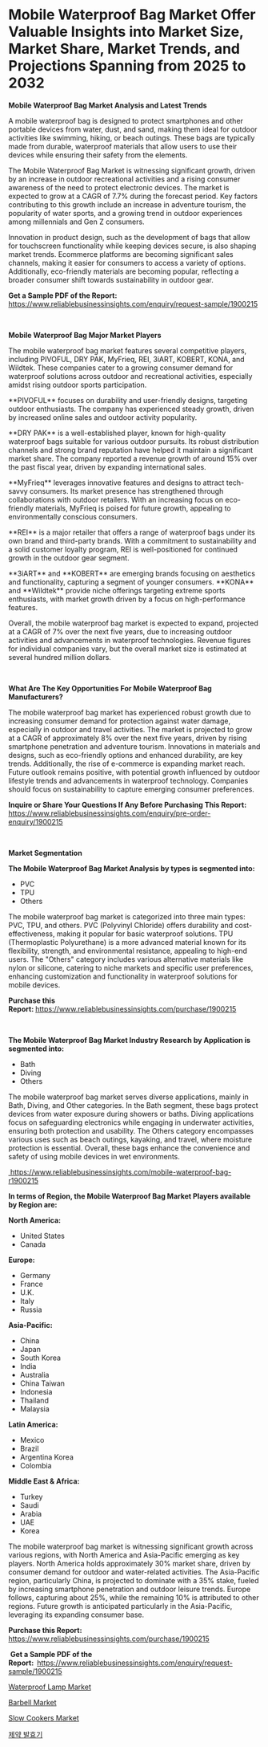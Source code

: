 <p><h1>Mobile Waterproof Bag Market Offer Valuable Insights into Market Size, Market Share, Market Trends, and Projections Spanning from 2025 to 2032</h1></p><p><strong>Mobile Waterproof Bag Market Analysis and Latest Trends</strong></p>
<p><p>A mobile waterproof bag is designed to protect smartphones and other portable devices from water, dust, and sand, making them ideal for outdoor activities like swimming, hiking, or beach outings. These bags are typically made from durable, waterproof materials that allow users to use their devices while ensuring their safety from the elements.</p><p>The Mobile Waterproof Bag Market is witnessing significant growth, driven by an increase in outdoor recreational activities and a rising consumer awareness of the need to protect electronic devices. The market is expected to grow at a CAGR of 7.7% during the forecast period. Key factors contributing to this growth include an increase in adventure tourism, the popularity of water sports, and a growing trend in outdoor experiences among millennials and Gen Z consumers.</p><p>Innovation in product design, such as the development of bags that allow for touchscreen functionality while keeping devices secure, is also shaping market trends. Ecommerce platforms are becoming significant sales channels, making it easier for consumers to access a variety of options. Additionally, eco-friendly materials are becoming popular, reflecting a broader consumer shift towards sustainability in outdoor gear.</p></p>
<p><strong>Get a Sample PDF of the Report:&nbsp;</strong> <a href="https://www.reliablebusinessinsights.com/enquiry/request-sample/1900215?utm_campaign=39&utm_medium=2&utm_source=Github&utm_content=ia&utm_term=09022025&utm_id=mobile-waterproof-bag">https://www.reliablebusinessinsights.com/enquiry/request-sample/1900215</a></p>
<p>&nbsp;</p>
<p><strong>Mobile Waterproof Bag Major Market Players</strong></p>
<p><p>The mobile waterproof bag market features several competitive players, including PIVOFUL, DRY PAK, MyFrieq, REI, 3iART, KOBERT, KONA, and Wildtek. These companies cater to a growing consumer demand for waterproof solutions across outdoor and recreational activities, especially amidst rising outdoor sports participation.</p><p>**PIVOFUL** focuses on durability and user-friendly designs, targeting outdoor enthusiasts. The company has experienced steady growth, driven by increased online sales and outdoor activity popularity.</p><p>**DRY PAK** is a well-established player, known for high-quality waterproof bags suitable for various outdoor pursuits. Its robust distribution channels and strong brand reputation have helped it maintain a significant market share. The company reported a revenue growth of around 15% over the past fiscal year, driven by expanding international sales.</p><p>**MyFrieq** leverages innovative features and designs to attract tech-savvy consumers. Its market presence has strengthened through collaborations with outdoor retailers. With an increasing focus on eco-friendly materials, MyFrieq is poised for future growth, appealing to environmentally conscious consumers.</p><p>**REI** is a major retailer that offers a range of waterproof bags under its own brand and third-party brands. With a commitment to sustainability and a solid customer loyalty program, REI is well-positioned for continued growth in the outdoor gear segment.</p><p>**3iART** and **KOBERT** are emerging brands focusing on aesthetics and functionality, capturing a segment of younger consumers. **KONA** and **Wildtek** provide niche offerings targeting extreme sports enthusiasts, with market growth driven by a focus on high-performance features.</p><p>Overall, the mobile waterproof bag market is expected to expand, projected at a CAGR of 7% over the next five years, due to increasing outdoor activities and advancements in waterproof technologies. Revenue figures for individual companies vary, but the overall market size is estimated at several hundred million dollars.</p></p>
<p>&nbsp;</p>
<p><strong>What Are The Key Opportunities For Mobile Waterproof Bag Manufacturers?</strong></p>
<p><p>The mobile waterproof bag market has experienced robust growth due to increasing consumer demand for protection against water damage, especially in outdoor and travel activities. The market is projected to grow at a CAGR of approximately 8% over the next five years, driven by rising smartphone penetration and adventure tourism. Innovations in materials and designs, such as eco-friendly options and enhanced durability, are key trends. Additionally, the rise of e-commerce is expanding market reach. Future outlook remains positive, with potential growth influenced by outdoor lifestyle trends and advancements in waterproof technology. Companies should focus on sustainability to capture emerging consumer preferences.</p></p>
<p><strong>Inquire or Share Your Questions If Any Before Purchasing This Report:</strong> <a href="https://www.reliablebusinessinsights.com/enquiry/pre-order-enquiry/1900215?utm_campaign=39&utm_medium=2&utm_source=Github&utm_content=ia&utm_term=09022025&utm_id=mobile-waterproof-bag">https://www.reliablebusinessinsights.com/enquiry/pre-order-enquiry/1900215</a></p>
<p>&nbsp;</p>
<p><strong>Market Segmentation</strong></p>
<p><strong>The Mobile Waterproof Bag Market Analysis by types is segmented into:</strong></p>
<p><ul><li>PVC</li><li>TPU</li><li>Others</li></ul></p>
<p><p>The mobile waterproof bag market is categorized into three main types: PVC, TPU, and others. PVC (Polyvinyl Chloride) offers durability and cost-effectiveness, making it popular for basic waterproof solutions. TPU (Thermoplastic Polyurethane) is a more advanced material known for its flexibility, strength, and environmental resistance, appealing to high-end users. The "Others" category includes various alternative materials like nylon or silicone, catering to niche markets and specific user preferences, enhancing customization and functionality in waterproof solutions for mobile devices.</p></p>
<p><strong>Purchase this Report:&nbsp;</strong><a href="https://www.reliablebusinessinsights.com/purchase/1900215?utm_campaign=39&utm_medium=2&utm_source=Github&utm_content=ia&utm_term=09022025&utm_id=mobile-waterproof-bag">https://www.reliablebusinessinsights.com/purchase/1900215</a></p>
<p>&nbsp;</p>
<p><strong>The Mobile Waterproof Bag Market Industry Research by Application is segmented into:</strong></p>
<p><ul><li>Bath</li><li>Diving</li><li>Others</li></ul></p>
<p><p>The mobile waterproof bag market serves diverse applications, mainly in Bath, Diving, and Other categories. In the Bath segment, these bags protect devices from water exposure during showers or baths. Diving applications focus on safeguarding electronics while engaging in underwater activities, ensuring both protection and usability. The Others category encompasses various uses such as beach outings, kayaking, and travel, where moisture protection is essential. Overall, these bags enhance the convenience and safety of using mobile devices in wet environments.</p></p>
<p><a href="https://www.reliablebusinessinsights.com/mobile-waterproof-bag-r1900215?utm_campaign=39&utm_medium=2&utm_source=Github&utm_content=ia&utm_term=09022025&utm_id=mobile-waterproof-bag">&nbsp;https://www.reliablebusinessinsights.com/mobile-waterproof-bag-r1900215</a></p>
<p><strong>In terms of Region, the Mobile Waterproof Bag Market Players available by Region are:</strong></p>
<p>
    <p> <strong> North America: </strong>
        <ul>
            <li>United States</li>
            <li>Canada</li>
        </ul>
        </p> 
    <p> <strong> Europe: </strong>
        <ul>
            <li>Germany</li>
            <li>France</li>
            <li>U.K.</li>
            <li>Italy</li>
            <li>Russia</li>
        </ul>
        </p> 
    <p> <strong> Asia-Pacific: </strong>
        <ul>
            <li>China</li>
            <li>Japan</li>
            <li>South Korea</li>
            <li>India</li>
            <li>Australia</li>
            <li>China Taiwan</li>
            <li>Indonesia</li>
            <li>Thailand</li>
            <li>Malaysia</li>
        </ul>
        </p> 
    <p> <strong> Latin America: </strong>
        <ul>
            <li>Mexico</li>
            <li>Brazil</li>
            <li>Argentina Korea</li>
            <li>Colombia</li>
        </ul>
        </p> 
    <p> <strong> Middle East & Africa: </strong>
        <ul>
            <li>Turkey</li>
            <li>Saudi</li>
            <li>Arabia</li>
            <li>UAE</li>
            <li>Korea</li>
        </ul>
    </p>
    </p>
<p><p>The mobile waterproof bag market is witnessing significant growth across various regions, with North America and Asia-Pacific emerging as key players. North America holds approximately 30% market share, driven by consumer demand for outdoor and water-related activities. The Asia-Pacific region, particularly China, is projected to dominate with a 35% stake, fueled by increasing smartphone penetration and outdoor leisure trends. Europe follows, capturing about 25%, while the remaining 10% is attributed to other regions. Future growth is anticipated particularly in the Asia-Pacific, leveraging its expanding consumer base.</p></p>
<p><strong>Purchase this Report: </strong><a href="https://www.reliablebusinessinsights.com/purchase/1900215?utm_campaign=39&utm_medium=2&utm_source=Github&utm_content=ia&utm_term=09022025&utm_id=mobile-waterproof-bag">https://www.reliablebusinessinsights.com/purchase/1900215</a></p>
<p>&nbsp;<strong>Get a Sample PDF of the Report:&nbsp;&nbsp;</strong><a href="https://www.reliablebusinessinsights.com/enquiry/request-sample/1900215?utm_campaign=39&utm_medium=2&utm_source=Github&utm_content=ia&utm_term=09022025&utm_id=mobile-waterproof-bag">https://www.reliablebusinessinsights.com/enquiry/request-sample/1900215</a></p>
<p><strong></strong></p>
<p><p><a href="https://github.com/domizinassh/Market-Research-Report-List-1/blob/main/waterproof-lamp-market.md?utm_campaign=39&utm_medium=2&utm_source=Github&utm_content=ia&utm_term=09022025&utm_id=mobile-waterproof-bag">Waterproof Lamp Market</a></p><p><a href="https://github.com/tsiteymargat/Market-Research-Report-List-1/blob/main/barbell-market.md?utm_campaign=39&utm_medium=2&utm_source=Github&utm_content=ia&utm_term=09022025&utm_id=mobile-waterproof-bag">Barbell Market</a></p><p><a href="https://github.com/boluluhabeel/Market-Research-Report-List-1/blob/main/slow-cookers-market.md?utm_campaign=39&utm_medium=2&utm_source=Github&utm_content=ia&utm_term=09022025&utm_id=mobile-waterproof-bag">Slow Cookers Market</a></p><p><a href="https://github.com/laholand/Market-Research-Report-List-7/blob/main/932278336057.md?utm_campaign=39&utm_medium=2&utm_source=Github&utm_content=ia&utm_term=09022025&utm_id=mobile-waterproof-bag">제약 발효기</a></p></p>